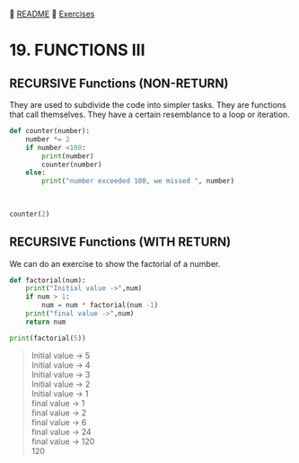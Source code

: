 :page_with_curl: [README](../README_en.md) :pencil: [Exercises](/tests/indicetests.md)

# 19. FUNCTIONS III
## RECURSIVE Functions (NON-RETURN)
They are used to subdivide the code into simpler tasks.
They are functions that call themselves. They have a certain resemblance to a loop or iteration.

````python
def counter(number):
    number *= 2
    if number <100:
        print(number)
        counter(number)
    else:
        print("number exceeded 100, we missed ", number)
        
    

counter(2)
````
## RECURSIVE Functions (WITH RETURN)

We can do an exercise to show the factorial of a number.

````python
def factorial(num):
    print("Initial value ->",num)
    if num > 1:
        num = num * factorial(num -1)
    print("final value ->",num)
    return num

print(factorial(5))

````

>Initial value -> 5  
Initial value -> 4  
Initial value -> 3  
Initial value -> 2  
Initial value -> 1  
final value -> 1  
final value -> 2  
final value -> 6  
final value -> 24  
final value -> 120  
120
